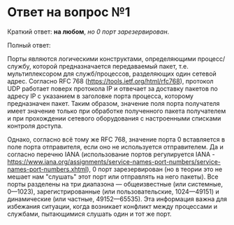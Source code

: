 # Ответ на вопрос №1
Краткий ответ: **на любом**, _но 0 порт зарезервирован_.

Полный ответ: 

Порты являются логическими конструктами, определяющими процесс/службу, которой предназначается передаваемый пакет, т.е. мультиплексором для служб/процессов, разделяющих один сетевой адрес. Согласно RFC 768 (https://tools.ietf.org/html/rfc768), протокол UDP работает поверх протокола IP и отвечает за доставку пакетов по адресу IP с указанием в заголовке порта процесса, которому предназначен пакет. Таким образом, значение поля порта получателя имеет значение только при обработке полученного пакета получателем и при прохождении сетевого оборудования с настроенными списками контроля доступа.

Однако, согласно всё тому же RFC 768, значение порта 0 вставляется в поле порта отправителя, если оно не используется отправителем. Да и согласно перечню IANA (использование портов регулируется IANA - https://www.iana.org/assignments/service-names-port-numbers/service-names-port-numbers.xhtml), 0 порт зарезервирован (но в теории это не мешает нам "слушать" этот порт или отправлять на него пакеты). Все порты разделены на три диапазона — общеизвестные (или системные, 0—1023), зарегистрированные (или пользовательские, 1024—49151) и динамические (или частные, 49152—65535). Эта информация важна для избежания ситуации, когда возникает конфликт между процессами и службами, пытающимися слушать один и тот же порт.